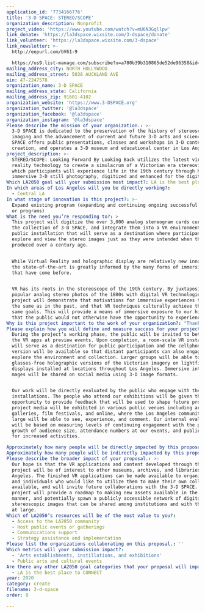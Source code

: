 ```yaml
---
application_id: '7734166776'
title: '3-D SPACE: STEREO/SCOPE'
organization_description: Nonprofit
project_video: 'https://www.youtube.com/watch?v=mU6N3Gqllpw'
link_donate: 'https://la3dspace.wixsite.com/3-dspace/donate'
link_volunteer: 'https://la3dspace.wixsite.com/3-dspace'
link_newsletter: >-
  http://eepurl.com/bV61-9

  https://us9.list-manage.com/subscribe?u=a780b39b310865de52de96358&id=95ee08cb21
mailing_address_city: NORTH HOLLYWOOD
mailing_address_street: 5038 AUCKLAND AVE
ein: 47-2247578
organization_name: 3-D SPACE
mailing_address_state: California
mailing_address_zip: 91601-4102
organization_website: 'https://www.3-DSPACE.org'
organization_twitter: '@la3dspace'
organization_facebook: '@la3dspace'
organization_instagram: '@la3dspace'
Please describe the mission of your organization.: >-
  3-D SPACE is dedicated to the preservation of the history of stereoscopic
  imaging and the advancement of current and future 3-D arts and sciences. 3-D
  SPACE offers public presentations, classes and workshops in 3-D content
  creation, and operates a 3-D museum and educational center in Los Angeles.
project_description: >-
  STEREO/SCOPE: Looking Forward By Looking Back utilizes the latest virtual
  reality technology to create a simulacrum of a Victorian era stereoviewer, in
  which participants will experience life in the 19th century through historical
  immersive 3-D still photography, digitized and enhanced for the digital age.
Which LA2050 goal will your submission most impact?: LA is the best place to CREATE
In which areas of Los Angeles will you be directly working?:
  - Central LA
In what stage of innovation is this project?: >-
  Expand existing program (expanding and continuing ongoing successful projects
  or programs)
What is the need you’re responding to?: >
  This project will digitize the over 3,000 analog stereogram cards currently in
  the collection of 3-D SPACE, and integrate them into a VR environment and
  public installation that will serve as a destination where participants will
  explore and view the stereo images just as they were intended when they were
  produced over a century ago.


  While Virtual Reality and holographic display are relatively new innovations,
  the state-of-the-art is greatly informed by the many forms of immersive media
  that have come before.


  VR has its roots in the stereoscope of the 19th century. By juxtaposing
  popular analog stereo photos of the 1800s with digital VR technologies, this
  project will demonstrate that motivations for immersive experiences today are
  the same as in the past, and that VR techniques culturally achieve the exact
  same goals. This will provide a means of immersive exposure to our history,
  that the public would not otherwise have the opportunity to experience.
Why is this project important to the work of your organization?: "Thanks to recent advances in digital technologies, there has been a renewed enthusiasm for all things 3-D, from 3-D movies to virtual reality.\n\_\nBut most people aren't aware that stereoscopic imaging has a very rich history that dates back to the 19th century. Our center celebrates the work of many talented artists, photographers and filmmakers who have used the medium of 3-D as their creative tool, and educates the public on the art and science of stereography.\n\nBy combining the latest state-of-the-art VR technology with the immersive media that was state-of-the-art 150 years ago we will give participants a transportive experience within a transportive experience, and will demonstrate how the analog of the past directly informs the digital of the future.\n\n3-D SPACE, The Center For Stereoscopic Photography, Art, Cinema, and Education is uniquely suited for this project as we are the only museum in the US dedicated specifically to the past, present, and future of 3-D imagery."
Please explain how you will define and measure success for your project.: >+
  During the project’s working phase, the public will be invited to beta test
  the VR apps at preview events. Upon completion, a room-scale VR installation
  will serve as a destination for public participation and the cellphone based
  version will be available so that distant participants can also engage to
  explore the environment and collection. Larger groups will be able to view
  glasses-free holographic versions of the Victorian imagery on lightfield
  displays installed at locations throughout Los Angeles. Immersive interactive
  mages will be shared on social media using 3-D image formats.


  Our work will be directly evaluated by the public who engage with the
  installations. The people who attend our exhibitions will be given the
  opportunity to provide feedback that will be used to shape future programs.The
  project media will be exhibited in various public venues including art
  galleries, film festivals, and online, where the Los Angeles community at
  large will be able to see, experience, and comment. Our internal evaluation
  will be based on measuring levels of continuing engagement with the public,
  growth of audience size, attendance numbers at our events, and public demand
  for increased activities. 

Approximately how many people will be directly impacted by this proposal?: '50'
Approximately how many people will be indirectly impacted by this proposal?: '1000'
Please describe the broader impact of your proposal.: >-
  Our hope is that the VR applications and content developed through this
  project will be of interest to other museums, archives, and libraries in Los
  Angeles. The finished VR applications can be made available to organizations
  and individuals who would like to utilize them to make their own collections
  available, and will invite future collaborations with the 3-D SPACE. The
  project will provide a roadmap to making new assets available in the same
  manner, and potentially spawn a publicly accessible network of digital
  stereoscopic images that can be shared among institutions and with the public
  at large.
Which of LA2050’s resources will be of the most value to you?:
  - Access to the LA2050 community
  - Host public events or gatherings
  - Communications support
  - Strategy assistance and implementation
Please list the organizations collaborating on this proposal.: ''
Which metrics will your submission impact?:
  - 'Arts establishments, instillations, and exhibitions'
  - Public arts and cultural events
Are there any other LA2050 goal categories that your proposal will impact?:
  - LA is the best place to CONNECT
year: 2020
category: create
filename: 3-d-space
order: 0

---
```

